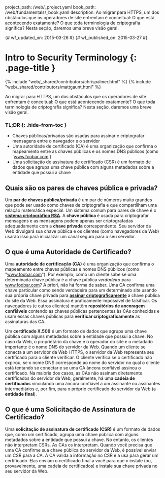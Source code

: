 project_path: /web/_project.yaml
book_path: /web/fundamentals/_book.yaml
description: Ao migrar para HTTPS, um dos obstáculos que os operadores de site enfrentam é conceitual: O que está acontecendo exatamente? O que toda terminologia de criptografia significa? Nesta seção, daremos uma breve visão geral.

{# wf_updated_on: 2015-03-26 #}
{# wf_published_on: 2015-03-27 #}

# Intro to Security Terminology {: .page-title }

{% include "web/_shared/contributors/chrispalmer.html" %}
{% include "web/_shared/contributors/mattgaunt.html" %}



Ao migrar para HTTPS, um dos obstáculos que os operadores de site enfrentam é conceitual: O que está acontecendo exatamente? O que toda terminologia de criptografia significa? Nesta seção, daremos uma breve visão geral.

### TL;DR {: .hide-from-toc }
- Chaves públicas/privadas são usadas para assinar e criptografar mensagens entre o navegador e o servidor
- Uma autoridade de certificado (CA) é uma organização que confirma o mapeamento entre as chaves públicas e os nomes DNS públicos (como 'www.foobar.com')
- Uma solicitação de assinatura de certificado (CSR) é um formato de dados que agrupa uma chave pública com alguns metadados sobre a entidade que possui a chave



## Quais são os pares de chaves pública e privada?

Um **par de chaves pública/privada** é um par de números muito grandes que pode ser usado
como chaves de criptografia e que compartilham uma relação matemática
especial. Um sistema comum para pares de chave é o **[sistema criptográfico
RSA](https://en.wikipedia.org/wiki/RSA_(cryptosystem))**. A **chave
pública** é usada para criptografar mensagens e as mensagens podem apenas ser criptografadas
adequadamente com a **chave privada** correspondente. Seu servidor da Web divulgará
sua chave pública e os clientes (como navegadores da Web) usarão isso para
inicializar um canal seguro para o seu servidor.

## O que é uma Autoridade de Certificado?

Uma **autoridade de certificação (CA)** é uma organização que confirma o
mapeamento entre chaves públicas e nomes DNS públicos (como "www.foobar.com").
Por exemplo, como um cliente sabe se uma determinada chave pública é a chave pública _verdadeira_
para www.foobar.com? A priori, não há forma de saber. Uma CA confirma
 uma chave particular como sendo verdadeira para um determinado site usando sua
própria chave privada para **[assinar
criptograficamente](https://en.wikipedia.org/wiki/RSA_(cryptosystem)#Assinando_mensagens)** a
chave pública do site da Web. Essa assinatura é praticamente impossível de falsificar.
Os navegadores (e outros clientes) mantêm **repositórios de ancoragem confiáveis** contendo as
chaves públicas pertencentes às CAs conhecidas e usam essas chaves públicas para
**verificar criptograficamente** as assinaturas das CA.

Um **certificado X.509** é um formato de dados que agrupa uma chave pública
com alguns metadados sobre a entidade que possui a chave. No caso da Web,
o proprietário da chave é o operador do site e o metadado importante é o nome DNS
do servidor da Web. Quando um cliente se conecta a um servidor da Web HTTPS, o servidor da
Web representa seu certificado para o cliente verificar. O cliente verifica
se o certificado não expirou, se o nome DNS corresponde ao nome do
servidor no qual o cliente está tentando se conectar e se uma CA âncora confiável
assinou o certificado. Na maioria dos casos, as CAs não assinam diretamente certificados do servidor da
Web; geralmente, há uma **cadeia de certificados** vinculando uma âncora
confiável a um assinante ou assinantes intermediários e, por fim, para o próprio certificado do
servidor da Web (a **entidade final**).

## O que é uma Solicitação de Assinatura de Certificado?

Uma **solicitação de assinatura de certificado (CSR)** é um formato de dados que, como um
certificado, agrupa uma chave pública com alguns metadados sobre a entidade
que possui a chave. No entanto, os clientes não interpretam CSRs. As CAs os interpretam. Quando você precisa que
uma CA confirme sua chave pública do servidor da Web, é possível enviar um CSR para a CA. A
CA valida a informação no CSR e a usa para gerar um certificado.
Elas enviam o certificado final a você para que o instale (ou,
provavelmente, uma cadeia de certificados) e instale sua chave privada no seu servidor da Web.

